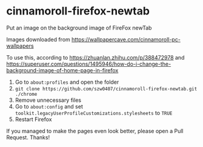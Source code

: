 # cinnamoroll-firefox-newtab
Put an image on the background image of FireFox newTab

Images downloaded from https://wallpapercave.com/cinnamoroll-pc-wallpapers

To use this, according to https://zhuanlan.zhihu.com/p/388472978 and https://superuser.com/questions/1495946/how-do-i-change-the-background-image-of-home-page-in-firefox

1. Go to `about:profiles` and open the folder
2. `git clone https://github.com/szw0407/cinnamoroll-firefox-newtab.git ./chrome`
3. Remove unnecessary files
4. Go to `about:config` and set `toolkit.legacyUserProfileCustomizations.stylesheets` to `TRUE`
5. Restart Firefox

If you managed to make the pages even look better, please open a Pull Request. Thanks!
